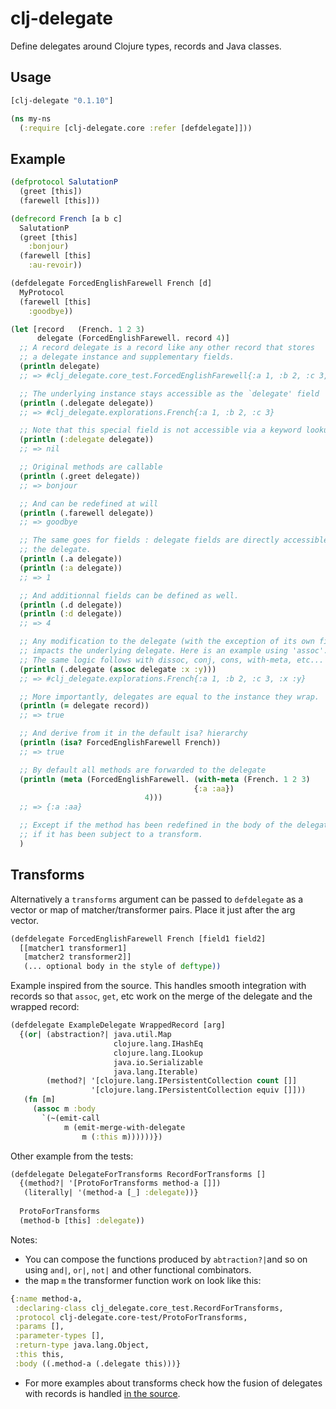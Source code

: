 # clj-delegate

Define delegates around Clojure types, records and Java classes.

## Usage

```clojure
[clj-delegate "0.1.10"]
```


```clojure
(ns my-ns
  (:require [clj-delegate.core :refer [defdelegate]]))
```

## Example

```clojure
(defprotocol SalutationP
  (greet [this])
  (farewell [this]))

(defrecord French [a b c]
  SalutationP
  (greet [this]
    :bonjour)
  (farewell [this]
    :au-revoir))

(defdelegate ForcedEnglishFarewell French [d]
  MyProtocol
  (farewell [this]
    :goodbye))

(let [record   (French. 1 2 3)
      delegate (ForcedEnglishFarewell. record 4)]
  ;; A record delegate is a record like any other record that stores
  ;; a delegate instance and supplementary fields.
  (println delegate)
  ;; => #clj_delegate.core_test.ForcedEnglishFarewell{:a 1, :b 2, :c 3, :d 4}

  ;; The underlying instance stays accessible as the `delegate' field
  (println (.delegate delegate))
  ;; => #clj_delegate.explorations.French{:a 1, :b 2, :c 3}

  ;; Note that this special field is not accessible via a keyword lookup
  (println (:delegate delegate))
  ;; => nil

  ;; Original methods are callable
  (println (.greet delegate))
  ;; => bonjour

  ;; And can be redefined at will
  (println (.farewell delegate))
  ;; => goodbye

  ;; The same goes for fields : delegate fields are directly accessible to the
  ;; the delegate.
  (println (.a delegate))
  (println (:a delegate))
  ;; => 1

  ;; And additionnal fields can be defined as well.
  (println (.d delegate))
  (println (:d delegate))
  ;; => 4

  ;; Any modification to the delegate (with the exception of its own fields)
  ;; impacts the underlying delegate. Here is an example using 'assoc'.
  ;; The same logic follows with dissoc, conj, cons, with-meta, etc...
  (println (.delegate (assoc delegate :x :y)))
  ;; => #clj_delegate.explorations.French{:a 1, :b 2, :c 3, :x :y}

  ;; More importantly, delegates are equal to the instance they wrap.
  (println (= delegate record))
  ;; => true

  ;; And derive from it in the default isa? hierarchy
  (println (isa? ForcedEnglishFarewell French))
  ;; => true

  ;; By default all methods are forwarded to the delegate
  (println (meta (ForcedEnglishFarewell. (with-meta (French. 1 2 3)
                                         {:a :aa})
                              4)))
  ;; => {:a :aa}

  ;; Except if the method has been redefined in the body of the delegate or
  ;; if it has been subject to a transform.
  )
```

## Transforms

Alternatively a `transforms` argument can be passed to `defdelegate` as
a vector or map of matcher/transformer pairs. Place it just after the arg vector.

```clojure
(defdelegate ForcedEnglishFarewell French [field1 field2]
  [[matcher1 transformer1]
   [matcher2 transformer2]]
   (... optional body in the style of deftype))
```

Example inspired from the source. This handles smooth integration with records so that `assoc`, `get`, etc work on the merge of the
delegate and the wrapped record:

```clojure
(defdelegate ExampleDelegate WrappedRecord [arg]
  {(or| (abstraction?| java.util.Map
                       clojure.lang.IHashEq
                       clojure.lang.ILookup
                       java.io.Serializable
                       java.lang.Iterable)
        (method?| '[clojure.lang.IPersistentCollection count []]
                  '[clojure.lang.IPersistentCollection equiv []]))
   (fn [m]
     (assoc m :body
       `(~(emit-call
            m (emit-merge-with-delegate
                m (:this m))))))})
```

Other example from the tests:

```clojure
(defdelegate DelegateForTransforms RecordForTransforms []
  {(method?| '[ProtoForTransforms method-a []])
   (literally| '(method-a [_] :delegate))}
  
  ProtoForTransforms
  (method-b [this] :delegate))
```

Notes:
- You can compose the functions produced by `abtraction?|`and so on using `and|`, `or|`, `not|` and other functional combinators.
- the map `m` the transformer function work on look like this:

```clojure
{:name method-a,
 :declaring-class clj_delegate.core_test.RecordForTransforms,
 :protocol clj-delegate.core-test/ProtoForTransforms,
 :params [],
 :parameter-types [],
 :return-type java.lang.Object,
 :this this,
 :body ((.method-a (.delegate this)))}
 ```

 - For more examples about transforms check how the fusion of delegates with records is handled [in the source](https://github.com/unexpectedness/clj-delegate/blob/d3ac3d514a508ae8e7e8d3b7f4bef86d3468c861/src/clj_delegate/record.clj#L96).

